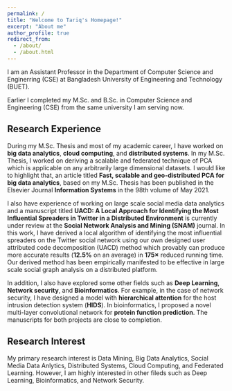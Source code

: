 ```yaml
---
permalink: /
title: "Welcome to Tariq's Homepage!"
excerpt: "About me"
author_profile: true
redirect_from: 
  - /about/
  - /about.html
---
```



I am an Assistant Professor in the Department of Computer Science and Enginerring (CSE) at Bangladesh University of Engineering and Technology (BUET). 

Earlier I completed my M.Sc. and B.Sc. in Computer Science and Engineering (CSE) from the same university I am serving now.

Research Experience
------
During my M.Sc. Thesis and most of my academic career, I have worked on <b>big data analytics</b>, <b>cloud computing</b>, and <b>distributed systems</b>. In my M.Sc. Thesis, I worked on deriving a scalable and federated technique of PCA which is applicable on any arbitrarily large dimensional datasets. I would like to highlight that, an article titled <b>Fast, scalable and geo-distributed PCA for big data analytics</b>, based on my M.Sc. Thesis has been published in the Elsevier Journal <b>Information Systems</b> in the 98th volume of May 2021. 

I also have experience of working on large scale social media data analytics and a manuscript titled <b>UACD: A Local Approach for Identifying the Most Influential Spreaders in Twitter in a Distributed Environment</b> is currently under review at the <b>Social Network Analysis and Mining (SNAM)</b> journal. In this work, I have derived a local algorithm of identifying the most influential spreaders on the Twitter social network using our own designed user attributed code decomposition (UACD) method which provably can produce more accurate results ($\mathbf{12.5\%}$ on an average)  in $\mathbf{175\times}$ reduced running time. Our derived method has been empirically manifested to be effective in large scale social graph analysis on a distributed platform.  

In addition, I also have explored some other fields such as <b>Deep Learning</b>, <b>Network security</b>, and <b>Bioinformatics</b>. For example, in the case of network security, I have designed a model with <b>hierarchical attention</b> for the host intrusion detection system (<b>HIDS</b>). In bioinformatics, I proposed a novel multi-layer convolutional network for <b>protein function prediction</b>. The manuscripts for both projects are close to completion.

Research Interest
------
My primary research interest is Data Mining, Big Data Analytics, Social Media Data Anlytics, Distributed Systems, Cloud Computing, and Federated Learning. However, I am highly interested in other fileds such as Deep Learning, Bioinformatics, and Network Security.

